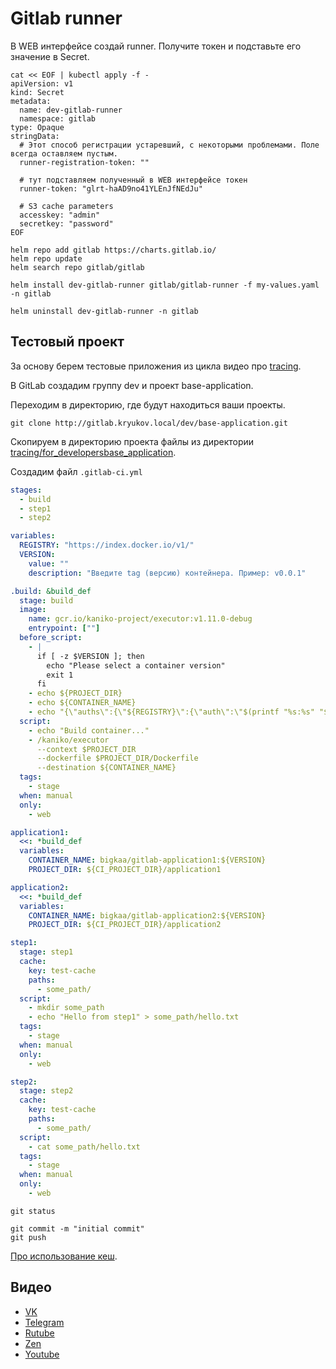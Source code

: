 # Gitlab runner

В WEB интерфейсе создай runner. Получите токен и подставьте eго значение в Secret.  

```shell
cat << EOF | kubectl apply -f -
apiVersion: v1
kind: Secret
metadata:
  name: dev-gitlab-runner
  namespace: gitlab
type: Opaque
stringData:
  # Этот способ регистрации устаревший, с некоторыми проблемами. Поле всегда оставляем пустым.
  runner-registration-token: ""
  
  # тут подставляем полученный в WEB интерфейсе токен
  runner-token: "glrt-haAD9no41YLEnJfNEdJu"
  
  # S3 cache parameters
  accesskey: "admin"
  secretkey: "password"
EOF
```

```shell
helm repo add gitlab https://charts.gitlab.io/
helm repo update
helm search repo gitlab/gitlab
```

```shell
helm install dev-gitlab-runner gitlab/gitlab-runner -f my-values.yaml -n gitlab
```

```shell
helm uninstall dev-gitlab-runner -n gitlab
```

## Тестовый проект

За основу берем тестовые приложения из цикла видео про [tracing](../../tracing).

В GitLab создадим группу dev и проект base-application.

Переходим в директорию, где будут находиться ваши проекты.

```shell
git clone http://gitlab.kryukov.local/dev/base-application.git
```

Скопируем в директорию проекта файлы из директории 
[tracing/for_developersbase_application](../../tracing/for_developers/base_application).

Cоздадим файл `.gitlab-ci.yml`

```yaml
stages:
  - build
  - step1
  - step2

variables:
  REGISTRY: "https://index.docker.io/v1/"
  VERSION:
    value: ""
    description: "Введите tag (версию) контейнера. Пример: v0.0.1"

.build: &build_def
  stage: build
  image:
    name: gcr.io/kaniko-project/executor:v1.11.0-debug
    entrypoint: [""]
  before_script:
    - |
      if [ -z $VERSION ]; then
        echo "Please select a container version"
        exit 1 
      fi
    - echo ${PROJECT_DIR}
    - echo ${CONTAINER_NAME}
    - echo "{\"auths\":{\"${REGISTRY}\":{\"auth\":\"$(printf "%s:%s" "${REGISTRY_USER}" "${REGISTRY_PASSWORD}" | base64 | tr -d '\n')\"}}}" > /kaniko/.docker/config.json
  script:
    - echo "Build container..."
    - /kaniko/executor 
      --context $PROJECT_DIR 
      --dockerfile $PROJECT_DIR/Dockerfile 
      --destination ${CONTAINER_NAME}
  tags:
    - stage
  when: manual
  only:
    - web

application1: 
  <<: *build_def
  variables:
    CONTAINER_NAME: bigkaa/gitlab-application1:${VERSION}
    PROJECT_DIR: ${CI_PROJECT_DIR}/application1

application2: 
  <<: *build_def
  variables:
    CONTAINER_NAME: bigkaa/gitlab-application2:${VERSION}
    PROJECT_DIR: ${CI_PROJECT_DIR}/application2

step1:
  stage: step1 
  cache:
    key: test-cache
    paths:
      - some_path/
  script:
    - mkdir some_path
    - echo "Hello from step1" > some_path/hello.txt 
  tags:
    - stage
  when: manual
  only:
    - web

step2:
  stage: step2 
  cache:
    key: test-cache
    paths:
      - some_path/
  script:
    - cat some_path/hello.txt
  tags:
    - stage
  when: manual
  only:
    - web
```

```shell
git status
```

```shell
git commit -m "initial commit"
git push
```

[Про использование кеш](https://docs.gitlab.com/ee/ci/caching/#cache-python-dependencies).

## Видео

* [VK](https://vk.com/video7111833_456239247)
* [Telegram](https://t.me/arturkryukov/282)
* [Rutube]() 
* [Zen](https://dzen.ru/video/watch/64c2051a2fe792267219e1db)
* [Youtube](https://youtu.be/LjIzdnJGgVA)